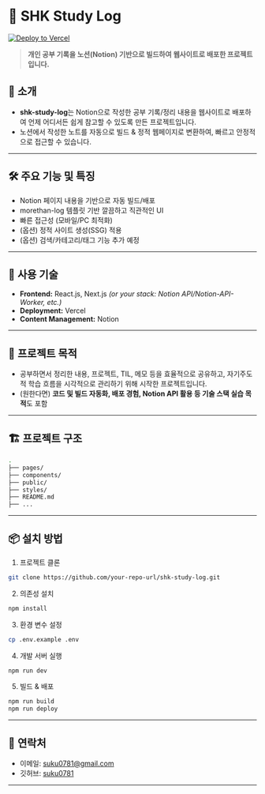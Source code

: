 # 📒 SHK Study Log

[![Deploy to Vercel](https://vercel.com/button)](https://vercel.com/import/project?template=https://github.com/your-repo-url)

> **개인 공부 기록을 노션(Notion) 기반으로 빌드하여 웹사이트로 배포한 프로젝트입니다.**

## 📌 소개

- **shk-study-log**는 Notion으로 작성한 공부 기록/정리 내용을 웹사이트로 배포하여 언제 어디서든 쉽게 참고할 수 있도록 만든 프로젝트입니다.
- 노션에서 작성한 노트를 자동으로 빌드 & 정적 웹페이지로 변환하여, 빠르고 안정적으로 접근할 수 있습니다.

---

## 🛠️ 주요 기능 및 특징

- Notion 페이지 내용을 기반으로 자동 빌드/배포
- morethan-log 템플릿 기반 깔끔하고 직관적인 UI
- 빠른 접근성 (모바일/PC 최적화)
- (옵션) 정적 사이트 생성(SSG) 적용
- (옵션) 검색/카테고리/태그 기능 추가 예정

---

## 🚀 사용 기술

- **Frontend:** React.js, Next.js *(or your stack: Notion API/Notion-API-Worker, etc.)*
- **Deployment:** Vercel
- **Content Management:** Notion

---

## 📖 프로젝트 목적

- 공부하면서 정리한 내용, 프로젝트, TIL, 메모 등을 효율적으로 공유하고, 자기주도적 학습 흐름을 시각적으로 관리하기 위해 시작한 프로젝트입니다.
- (원한다면) **코드 및 빌드 자동화, 배포 경험, Notion API 활용 등 기술 스택 실습 목적**도 포함

---

## 🏗️ 프로젝트 구조

```bash
.
├── pages/
├── components/
├── public/
├── styles/
├── README.md
├── ...
```

---

## 📦 설치 방법

1. 프로젝트 클론

```bash
git clone https://github.com/your-repo-url/shk-study-log.git
```

2. 의존성 설치

```bash
npm install
```

3. 환경 변수 설정

```bash
cp .env.example .env
```

4. 개발 서버 실행

```bash
npm run dev
```

5. 빌드 & 배포

```bash
npm run build
npm run deploy
```

---

## 📧 연락처

- 이메일: [suku0781@gmail.com](mailto:suku0781@gmail.com)
- 깃허브: [suku0781](https://github.com/suku0781)

---
